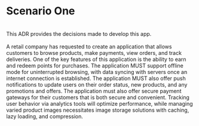 # Scenario One
<br>
This ADR provides the decisions made to develop this app.<br>
<br>
A retail company has requested to create an application that allows customers to browse products, make payments, view orders, and track deliveries. One of the key features of this application is the ability to earn and redeem points for purchases. The application MUST support offline mode for uninterrupted browsing, with data syncing with servers once an internet connection is established. The application MUST also offer push notifications to update users on their order status, new products, and any promotions and offers. The application must also offer secure payment gateways for their customers that is both secure and convenient. Tracking user behavior via analytics tools will optimize performance, while managing varied product images necessitates image storage solutions with caching, lazy loading, and compression. 

